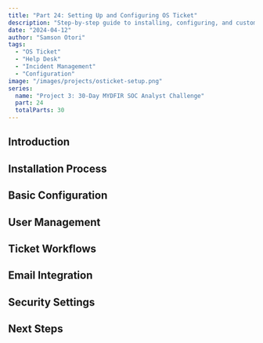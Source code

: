 ```yaml
---
title: "Part 24: Setting Up and Configuring OS Ticket"
description: "Step-by-step guide to installing, configuring, and customizing OS Ticket for security incident management."
date: "2024-04-12"
author: "Samson Otori"
tags:
  - "OS Ticket"
  - "Help Desk"
  - "Incident Management"
  - "Configuration"
image: "/images/projects/osticket-setup.png"
series:
  name: "Project 3: 30-Day MYDFIR SOC Analyst Challenge"
  part: 24
  totalParts: 30
---
```


## Introduction

## Installation Process

## Basic Configuration

## User Management

## Ticket Workflows

## Email Integration

## Security Settings

## Next Steps 